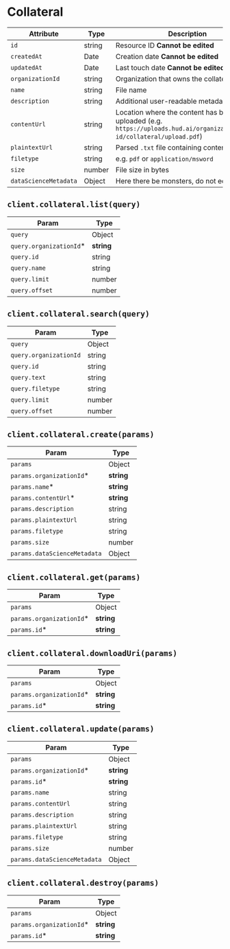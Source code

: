 # Collateral

| Attribute | Type | Description |
| --------- | ---- | ----------- |
| `id`                  | string | Resource ID **Cannot be edited** |
| `createdAt`           | Date   | Creation date **Cannot be edited** |
| `updatedAt`           | Date   | Last touch date **Cannot be edited** |
| `organizationId`      | string | Organization that owns the collateral |
| `name`                | string | File name |
| `description`         | string | Additional user-readable metadata |
| `contentUrl`          | string | Location where the content has been uploaded (e.g. `https://uploads.hud.ai/organizations/org-id/collateral/upload.pdf`) |
| `plaintextUrl`        | string | Parsed `.txt` file containing content |
| `filetype`            | string | e.g. `pdf` or `application/msword` |
| `size`                | number | File size in bytes |
| `dataScienceMetadata` | Object | Here there be monsters, do not edit |

## `client.collateral.list(query)`

| Param | Type |
|-------|------|
| `query`                    | Object |
| `query.organizationId`*    | **string** |
| `query.id`                 | string |
| `query.name`               | string |
| `query.limit`              | number |
| `query.offset`             | number |

## `client.collateral.search(query)`

| Param | Type |
|-------|------|
| `query`                    | Object |
| `query.organizationId`     | string |
| `query.id`                 | string |
| `query.text`               | string |
| `query.filetype`           | string |
| `query.limit`              | number |
| `query.offset`             | number |

## `client.collateral.create(params)`

| Param | Type |
|-------|------|
| `params`                     | Object |
| `params.organizationId`*     | **string** |
| `params.name`*               | **string** |
| `params.contentUrl`*         | **string** |
| `params.description`         | string |
| `params.plaintextUrl`        | string |
| `params.filetype`            | string |
| `params.size`                | number |
| `params.dataScienceMetadata` | Object |

## `client.collateral.get(params)`

| Param | Type |
|-------|------|
| `params`                 | Object |
| `params.organizationId`* | **string** |
| `params.id`*             | **string** |

## `client.collateral.downloadUri(params)`

| Param | Type |
|-------|------|
| `params`                 | Object |
| `params.organizationId`* | **string** |
| `params.id`*             | **string** |

## `client.collateral.update(params)`

| Param | Type |
|-------|------|
| `params`                     | Object |
| `params.organizationId`*     | **string** |
| `params.id`*                 | **string** |
| `params.name`                | string |
| `params.contentUrl`          | string |
| `params.description`         | string |
| `params.plaintextUrl`        | string |
| `params.filetype`            | string |
| `params.size`                | number |
| `params.dataScienceMetadata` | Object |

## `client.collateral.destroy(params)`

| Param | Type |
|-------|------|
| `params`                 | Object |
| `params.organizationId`* | **string** |
| `params.id`*             | **string** |
